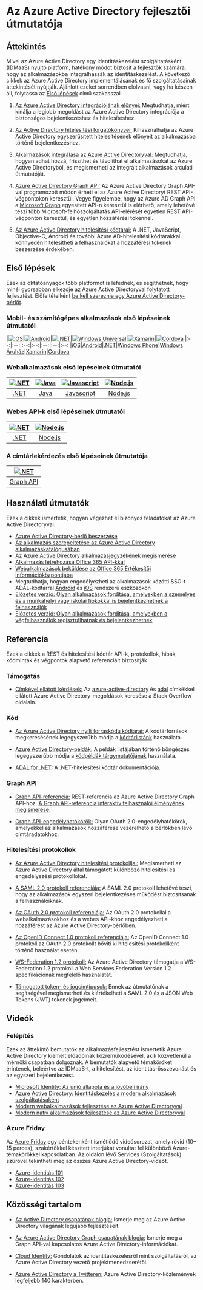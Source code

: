 <properties
   pageTitle="Az Azure Active Directory fejlesztői útmutatója | Microsoft Azure"
   description="Ez a cikk az Azure Active Directory fejlesztőknek készített erőforrásairól nyújt átfogó képet."
   services="active-directory"
   documentationCenter="dev-center-name"
   authors="msmbaldwin"
   manager="mbaldwin"
   editor=""/>

<tags
   ms.service="active-directory"
   ms.devlang="na"
   ms.topic="hero-article"
   ms.tgt_pltfrm="na"
   ms.workload="identity"
   ms.date="04/02/2016"
   ms.author="mbaldwin"/>


# Az Azure Active Directory fejlesztői útmutatója

## Áttekintés
Mivel az Azure Active Directory egy identitáskezelést szolgáltatásként (IDMaaS) nyújtó platform, hatékony módot biztosít a fejlesztők számára, hogy az alkalmazásokba integrálhassák az identitáskezelést. A következő cikkek az Azure Active Directory implementálásának és fő szolgáltatásainak áttekintését nyújtják. Ajánlott ezeket sorrendben elolvasni, vagy ha készen áll, folytassa az [Első lépések](#getting-started) című szakasszal.


1. [Az Azure Active Directory integrációjának előnyei:](active-directory-how-to-integrate.md) Megtudhatja, miért kínálja a legjobb megoldást az Azure Active Directory integrációja a biztonságos bejelentkezéshez és hitelesítéshez.

1. [Az Active Directory hitelesítési forgatókönyvei:](active-directory-authentication-scenarios.md) Kihasználhatja az Azure Active Directory egyszerűsített hitelesítésének előnyeit az alkalmazásba történő bejelentkezéshez.

1. [Alkalmazások integrálása az Azure Active Directoryval:](active-directory-integrating-applications.md) Megtudhatja, hogyan adhat hozzá, frissíthet és távolíthat el alkalmazásokat az Azure Active Directoryból, és megismerheti az integrált alkalmazások arculati útmutatóját.

1. [Azure Active Directory Graph API:](active-directory-graph-api.md) Az Azure Active Directory Graph API-val programozott módon érheti el az Azure Active Directoryt REST API-végpontokon keresztül. Vegye figyelembe, hogy az Azure AD Graph API a [Microsoft Graph](https://graph.microsoft.io/) egyesített API-n keresztül is elérhető, amely lehetővé teszi több Microsoft-felhőszolgáltatás API-elérését egyetlen REST API-végponton keresztül, és egyetlen hozzáférési tokennel.

1. [Az Azure Active Directory hitelesítési kódtárai:](active-directory-authentication-libraries.md) A .NET, JavaScript, Objective-C, Android és további Azure AD-hitelesítési kódtárakkal könnyedén hitelesítheti a felhasználókat a hozzáférési tokenek beszerzése érdekében.


## Első lépések

Ezek az oktatóanyagok több platformot is lefednek, és segíthetnek, hogy minél gyorsabban elkezdje az Azure Active Directoryval folytatott fejlesztést. Előfeltételként [be kell szereznie egy Azure Active Directory-bérlőt](active-directory-howto-tenant.md).

### Mobil- és számítógépes alkalmazások első lépéseinek útmutatói

|[![iOS](./media/active-directory-developers-guide/ios.png)](active-directory-devquickstarts-ios.md)|[![Android](./media/active-directory-developers-guide/android.png)](active-directory-devquickstarts-android.md)|[![.NET](./media/active-directory-developers-guide/net.png)](active-directory-devquickstarts-dotnet.md)|[![Windows Universal](./media/active-directory-developers-guide/windows.png)](active-directory-devquickstarts-windowsstore.md)|[![Xamarin](./media/active-directory-developers-guide/xamarin.png)](active-directory-devquickstarts-xamarin.md)|[![Cordova](./media/active-directory-developers-guide/cordova.png)](active-directory-devquickstarts-cordova.md)
|:--:|:--:|:--:|:--:|:--:|:--:|:--:
|[iOS](active-directory-devquickstarts-ios.md)|[Android](active-directory-devquickstarts-android.md)|[.NET](active-directory-devquickstarts-dotnet.md)|[Windows Phone](active-directory-devquickstarts-windowsphone.md)|[Windows Áruház](active-directory-devquickstarts-windowsstore.md)|[Xamarin](active-directory-devquickstarts-xamarin.md)|[Cordova](active-directory-devquickstarts-cordova.md)

### Webalkalmazások első lépéseinek útmutatói

|[![.NET](./media/active-directory-developers-guide/net.png)](active-directory-devquickstarts-webapp-dotnet.md)|[![Java](./media/active-directory-developers-guide/java.png)](active-directory-devquickstarts-webapp-java.md)|[![Javascript](./media/active-directory-developers-guide/javascript.png)](active-directory-devquickstarts-angular.md)|[![Node.js](./media/active-directory-developers-guide/nodejs.png)](active-directory-devquickstarts-openidconnect-nodejs.md)
|:--:|:--:|:--:|:--:|
|[.NET](active-directory-devquickstarts-webapp-dotnet.md)|[Java](active-directory-devquickstarts-webapp-java.md)|[Javascript](active-directory-devquickstarts-angular.md)|[Node.js](active-directory-devquickstarts-openidconnect-nodejs.md)

### Webes API-k első lépéseinek útmutatói

|[![.NET](./media/active-directory-developers-guide/net.png)](active-directory-devquickstarts-webapi-dotnet.md)|[![Node.js](./media/active-directory-developers-guide/nodejs.png)](active-directory-devquickstarts-webapi-nodejs.md)
|:--:|:--:|
|[.NET](active-directory-devquickstarts-webapi-dotnet.md)|[Node.js](active-directory-devquickstarts-webapi-nodejs.md)

### A címtárlekérdezés első lépéseinek útmutatója

| [![.NET](./media/active-directory-developers-guide/graph.png)](active-directory-graph-api-quickstart.md)|
|:--:|
|[Graph API](active-directory-graph-api-quickstart.md)|

## Használati útmutatók

Ezek a cikkek ismertetik, hogyan végezhet el bizonyos feladatokat az Azure Active Directoryval:

- [Azure Active Directory-bérlő beszerzése](active-directory-howto-tenant.md)
- [Az alkalmazás szerepeltetése az Azure Active Directory alkalmazáskatalógusában](active-directory-app-gallery-listing.md)
- [Az Azure Active Directory alkalmazásjegyzékének megismerése](active-directory-application-manifest.md)
- [Alkalmazás létrehozása Office 365 API-kkal](https://msdn.microsoft.com/office/office365/howto/getting-started-Office-365-APIs)
- [Webalkalmazások beküldése az Office 365 Értékesítői információközpontjába](https://msdn.microsoft.com/office/office365/howto/submit-web-apps-seller-dashboard)
- Megtudhatja, hogyan engedélyezheti az alkalmazások közötti SSO-t ADAL-kódtárral [Android](active-directory-sso-android.md) és [iOS](active-directory-sso-ios.md) rendszerű eszközökön
- [Előzetes verzió: Olyan alkalmazások fordítása, amelyekben a személyes és a munkahelyi vagy iskolai fiókokkal is bejelentkezhetnek a felhasználók](active-directory-appmodel-v2-overview.md)
- [Előzetes verzió: Olyan alkalmazások fordítása, amelyekben a végfelhasználók regisztrálhatnak és bejelentkezhetnek](../active-directory-b2c/active-directory-b2c-overview.md)


## Referencia

Ezek a cikkek a REST és hitelesítési kódtár API-k, protokollok, hibák, kódminták és végpontok alapvető referenciáit biztosítják  

###  Támogatás
- [Címkével ellátott kérdések:](http://stackoverflow.com/questions/tagged/azure-active-directory) Az [azure-active-directory](http://stackoverflow.com/questions/tagged/azure-active-directory) és [adal](http://stackoverflow.com/questions/tagged/adal) címkékkel ellátott Azure Active Directory-megoldások keresése a Stack Overflow oldalain.

### Kód

- [Az Azure Active Directory nyílt forráskódú kódtárai:](http://github.com/AzureAD) A kódtárforrások megkeresésének legegyszerűbb módja a [kódtárlistánk](active-directory-authentication-libraries.md) használata.

- [Azure Active Directory-példák:](https://github.com/azure-samples?query=active-directory) A példák listájában történő böngészés legegyszerűbb módja a [kódpéldák tárgymutatójának](active-directory-code-samples.md) használata.

- [ADAL for .NET:](https://msdn.microsoft.com/library/azure/mt417579.aspx) A .NET-hitelesítési kódtár dokumentációja.

### Graph API

- [Graph API-referencia:](https://msdn.microsoft.com/library/azure/hh974476.aspx) REST-referencia az Azure Active Directory Graph API-hoz. [A Graph API-referencia interaktív felhasználói élményének megismerése](https://msdn.microsoft.com/Library/Azure/Ad/Graph/api/api-catalog).

- [Graph API-engedélyhatókörök:](https://msdn.microsoft.com/Library/Azure/Ad/Graph/howto/azure-ad-graph-api-permission-scopes) Olyan OAuth 2.0-engedélyhatókörök, amelyekkel az alkalmazások hozzáférése vezérelhető a bérlőkben lévő címtáradatokhoz.

### Hitelesítési protokollok

- [Az Azure Active Directory hitelesítési protokolljai:](active-directory-protocols.md) Megismerheti az Azure Active Directory által támogatott különböző hitelesítési és engedélyezési protokollokat.

- [A SAML 2.0 protokoll referenciája:](active-directory-saml-protocol-reference.md) A SAML 2.0 protokoll lehetővé teszi, hogy az alkalmazások egyszeri bejelentkezéses működést biztosítsanak a felhasználóiknak.

- [Az OAuth 2.0 protokoll referenciája:](active-directory-protocols-oauth-code.md) Az OAuth 2.0 protokollal a webalkalmazásokhoz és a webes API-khoz engedélyezheti a hozzáférést az Azure Active Directory-bérlőben.

- [Az OpenID Connect 1.0 protokoll referenciája:](active-directory-protocols-openid-connect-code.md) Az OpenID Connect 1.0 protokoll az OAuth 2.0 protokollt bővíti ki hitelesítési protokollként történő használat esetén.

- [WS-Federation 1.2 protokoll:](http://docs.oasis-open.org/wsfed/federation/v1.2/os/ws-federation-1.2-spec-os.html) Az Azure Active Directory támogatja a WS-Federation 1.2 protokoll a Web Services Federation Version 1.2 specifikációnak megfelelő használatát.

- [Támogatott token- és jogcímtípusok:](active-directory-token-and-claims.md) Ennek az útmutatónak a segítségével megismerheti és kiértékelheti a SAML 2.0 és a JSON Web Tokens (JWT) tokenek jogcímeit.

## Videók

### Felépítés

Ezek az áttekintő bemutatók az alkalmazásfejlesztést ismertetik Azure Active Directory kiemelt előadóinak közreműködésével, akik közvetlenül a mérnöki csapatban dolgoznak. A bemutatók alapvető témaköröket érintenek, beleértve az IDMaaS-t, a hitelesítést, az identitás-összevonást és az egyszeri bejelentkezést.

- [Microsoft Identity: Az unió állapota és a jövőbeli irány](https://azure.microsoft.com/documentation/videos/build-2016-microsoft-identity-state-of-the-union-and-future-direction/)
- [Azure Active Directory: Identitáskezelés a modern alkalmazások szolgáltatásaként](https://azure.microsoft.com/documentation/videos/build-2015-azure-active-directory-identity-management-as-a-service-for-modern-applications/)
- [Modern webalkalmazások fejlesztése az Azure Active Directoryval](https://azure.microsoft.com/documentation/videos/build-2015-develop-modern-web-applications-with-azure-active-directory/)
- [Modern natív alkalmazások fejlesztése az Azure Active Directoryval](https://azure.microsoft.com/documentation/videos/build-2015-develop-modern-native-applications-with-azure-active-directory/)

### Azure Friday
Az [Azure Friday](https://azure.microsoft.com/documentation/videos/azure-friday/) egy péntekenként ismétlődő videósorozat, amely rövid (10–15 perces), szakértőkkel készített interjúkat vonultat fel különböző Azure-témakörökkel kapcsolatban.  Az oldalon lévő Services (Szolgáltatások) szűrővel tekintheti meg az összes Azure Active Directory-videót.

- [Azure-identitás 101](https://azure.microsoft.com/documentation/videos/azure-identity-basics/)
- [Azure-identitás 102](https://azure.microsoft.com/documentation/videos/azure-identity-creating-active-directory/)
- [Azure-identitás 103](https://azure.microsoft.com/documentation/videos/azure-identity-application-to-authenticate/)

## Közösségi tartalom

- [Az Active Directory csapatának blogja:](http://blogs.technet.com/b/ad/) Ismerje meg az Azure Active Directory világának legújabb fejlesztéseit.

- [Az Azure Active Directory Graph csapatának blogja:](http://blogs.msdn.com/b/aadgraphteam) Ismerje meg a Graph API-val kapcsolatos Azure Active Directory-információkat.

- [Cloud Identity:](http://www.cloudidentity.net) Gondolatok az identitáskezelésről mint szolgáltatásról, az Azure Active Directory vezető projektmenedzserétől.  

- [Azure Active Directory a Twitteren:](https://twitter.com/azuread) Azure Active Directory-közlemények legfeljebb 140 karakterben.



<!--HONumber=Jun16_HO2-->


